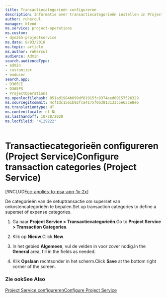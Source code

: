 ```yaml
---
title: Transactiecategorieën configureren
description: Informatie over transactiecategorieën instellen in Project Service
author: ruhercul
manager: kfend
ms.service: project-operations
ms.custom:
- dyn365-projectservice
ms.date: 8/03/2018
ms.topic: article
ms.author: ruhercul
audience: Admin
search.audienceType:
- admin
- customizer
- enduser
search.app:
- D365CE
- D365PS
- ProjectOperations
ms.openlocfilehash: 851ad1984b099df81915fc8374eed09157526329
ms.sourcegitcommit: 4cf1dc1561b92fca4175f0b3813133c5e63ce8e6
ms.translationtype: HT
ms.contentlocale: nl-NL
ms.lasthandoff: 10/28/2020
ms.locfileid: "4129222"
---
```

# <a name="configure-transaction-categories-project-service"></a><span data-ttu-id="ea121-103">Transactiecategorieën configureren (Project Service)</span><span class="sxs-lookup"><span data-stu-id="ea121-103">Configure transaction categories (Project Service)</span></span>

[!INCLUDE[cc-applies-to-psa-app-1x-2x](../includes/cc-applies-to-psa-app-1x-2x.md)]

<span data-ttu-id="ea121-104">De categorieën van de setuptransactie om superset van onkostencategorieën te bepalen.</span><span class="sxs-lookup"><span data-stu-id="ea121-104">Set up transaction categories to define a superset of expense categories.</span></span>  
  
1.  <span data-ttu-id="ea121-105">Ga naar **Project Service > Transactiecategorieën**.</span><span class="sxs-lookup"><span data-stu-id="ea121-105">Go to **Project Service > Transaction Categories**.</span></span>  
  
2.  <span data-ttu-id="ea121-106">Klik op **Nieuw**.</span><span class="sxs-lookup"><span data-stu-id="ea121-106">Click **New**.</span></span>  
  
3.  <span data-ttu-id="ea121-107">In het gebied **Algemeen**, vul de velden in voor zover nodig.</span><span class="sxs-lookup"><span data-stu-id="ea121-107">In the **General** area, fill in the fields as needed.</span></span>  
  
4.  <span data-ttu-id="ea121-108">Klik **Opslaan** rechtsonder in het scherm.</span><span class="sxs-lookup"><span data-stu-id="ea121-108">Click **Save** at the bottom right corner of the screen.</span></span>  
  
### <a name="see-also"></a><span data-ttu-id="ea121-109">Zie ook</span><span class="sxs-lookup"><span data-stu-id="ea121-109">See Also</span></span>  
 [<span data-ttu-id="ea121-110">Project Service configureren</span><span class="sxs-lookup"><span data-stu-id="ea121-110">Configure Project Service</span></span>](../psa/configure.md)
